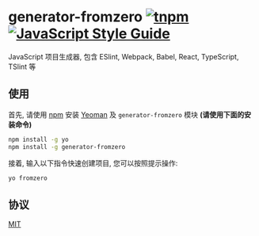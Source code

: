 # generator-fromzero [![tnpm](http://npm.taobao.org/badge/v/generator-fromzero.svg?style=flat-square)](http://npm.taobao.org/package/generator-fromzero) [![JavaScript Style Guide](https://img.shields.io/badge/code%20style-standard-brightgreen.svg)](http://standardjs.com/)

JavaScript 项目生成器, 包含 ESlint, Webpack, Babel, React, TypeScript, TSlint 等

## 使用

首先, 请使用 [npm](https://www.npmjs.com/) 安装 [Yeoman](http://yeoman.io) 及 `generator-fromzero` 模块 **(请使用下面的安装命令)**

```bash
npm install -g yo
npm install -g generator-fromzero
```

接着, 输入以下指令快速创建项目, 您可以按照提示操作:

```bash
yo fromzero
```

## 协议

[MIT](./LICENSE)
